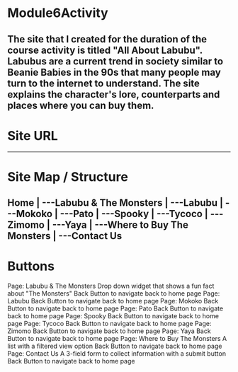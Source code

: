 # Module6Activity
The site that I created for the duration of the course activity is titled "All About Labubu". Labubus are a current trend in society similar to Beanie Babies in the 90s that many people may turn to the internet to understand. The site explains the character's lore, counterparts and places where you can buy them. 
---
# Site URL 

---
# Site Map / Structure 
Home
|
  ---Labubu & The Monsters 
|
  ---Labubu
|
  ---Mokoko
|
  ---Pato
|
  ---Spooky 
|
  ---Tycoco
|
  ---Zimomo
|
  ---Yaya
|
  ---Where to Buy The Monsters
|
  ---Contact Us
---
# Buttons 
Page: Labubu & The Monsters
  Drop down widget that shows a fun fact about "The Monsters" 
  Back Button to navigate back to home page 
Page: Labubu
  Back Button to navigate back to home page 
Page: Mokoko
  Back Button to navigate back to home page 
Page: Pato
  Back Button to navigate back to home page 
Page: Spooky
  Back Button to navigate back to home page 
Page: Tycoco
  Back Button to navigate back to home page 
Page: Zimomo
  Back Button to navigate back to home page 
Page: Yaya
  Back Button to navigate back to home page 
Page: Where to Buy The Monsters 
  A list with a filtered view option
  Back Button to navigate back to home page 
Page: Contact Us
  A 3-field form to collect information with a submit button
  Back Button to navigate back to home page 
